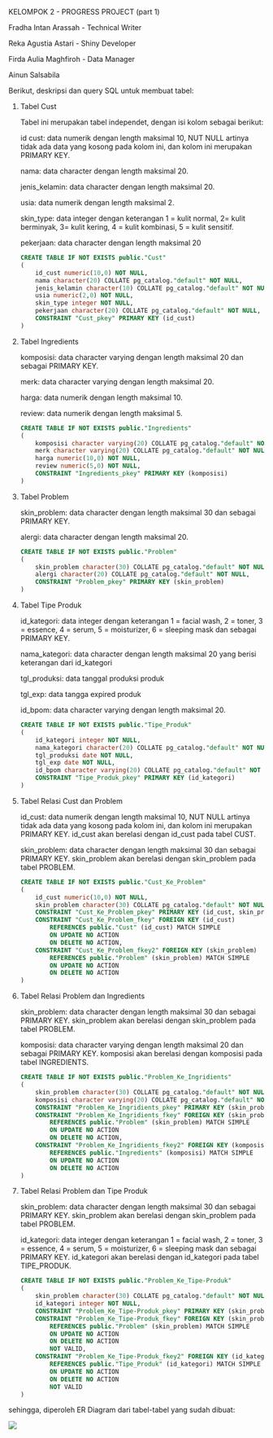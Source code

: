 KELOMPOK 2 - PROGRESS PROJECT (part 1)

Fradha Intan Arassah - Technical Writer

Reka Agustia Astari - Shiny Developer

Firda Aulia Maghfiroh - Data Manager

Ainun Salsabila

Berikut, deskripsi dan query SQL untuk membuat tabel:

1.  Tabel Cust

    Tabel ini merupakan tabel independet, dengan isi kolom sebagai berikut:

    id cust: data numerik dengan length maksimal 10, NUT NULL artinya tidak ada data yang kosong pada kolom ini, dan kolom ini merupakan PRIMARY KEY.

    nama: data character dengan length maksimal 20.

    jenis_kelamin: data character dengan length maksimal 20.

    usia: data numerik dengan length maksimal 2.

    skin_type: data integer dengan keterangan 1 = kulit normal, 2= kulit berminyak, 3= kulit kering, 4 = kulit kombinasi, 5 = kulit sensitif.

    pekerjaan: data character dengan length maksimal 20

    ``` sql
    CREATE TABLE IF NOT EXISTS public."Cust"
    (
        id_cust numeric(10,0) NOT NULL,
        nama character(20) COLLATE pg_catalog."default" NOT NULL,
        jenis_kelamin character(10) COLLATE pg_catalog."default" NOT NULL,
        usia numeric(2,0) NOT NULL,
        skin_type integer NOT NULL,
        pekerjaan character(20) COLLATE pg_catalog."default" NOT NULL,
        CONSTRAINT "Cust_pkey" PRIMARY KEY (id_cust)
    )
    ```

2.  Tabel Ingredients

    komposisi: data character varying dengan length maksimal 20 dan sebagai PRIMARY KEY.

    merk: data character varying dengan length maksimal 20.

    harga: data numerik dengan length maksimal 10.

    review: data numerik dengan length maksimal 5.

    ``` sql
    CREATE TABLE IF NOT EXISTS public."Ingredients"
    (
        komposisi character varying(20) COLLATE pg_catalog."default" NOT NULL,
        merk character varying(20) COLLATE pg_catalog."default" NOT NULL,
        harga numeric(10,0) NOT NULL,
        review numeric(5,0) NOT NULL,
        CONSTRAINT "Ingredients_pkey" PRIMARY KEY (komposisi)
    )
    ```

3.  Tabel Problem

    skin_problem: data character dengan length maksimal 30 dan sebagai PRIMARY KEY.

    alergi: data character dengan length maksimal 20.

    ``` sql
    CREATE TABLE IF NOT EXISTS public."Problem"
    (
        skin_problem character(30) COLLATE pg_catalog."default" NOT NULL,
        alergi character(20) COLLATE pg_catalog."default" NOT NULL,
        CONSTRAINT "Problem_pkey" PRIMARY KEY (skin_problem)
    )
    ```

4.  Tabel Tipe Produk

    id_kategori: data integer dengan keterangan 1 = facial wash, 2 = toner, 3 = essence, 4 = serum, 5 = moisturizer, 6 = sleeping mask dan sebagai PRIMARY KEY.

    nama_kategori: data character dengan length maksimal 20 yang berisi keterangan dari id_kategori

    tgl_produksi: data tanggal produksi produk

    tgl_exp: data tangga expired produk

    id_bpom: data character varying dengan length maksimal 20.

    ``` sql
    CREATE TABLE IF NOT EXISTS public."Tipe_Produk"
    (
        id_kategori integer NOT NULL,
        nama_kategori character(20) COLLATE pg_catalog."default" NOT NULL,
        tgl_produksi date NOT NULL,
        tgl_exp date NOT NULL,
        id_bpom character varying(20) COLLATE pg_catalog."default" NOT NULL,
        CONSTRAINT "Tipe_Produk_pkey" PRIMARY KEY (id_kategori)
    )
    ```

5.  Tabel Relasi Cust dan Problem

    id_cust: data numerik dengan length maksimal 10, NUT NULL artinya tidak ada data yang kosong pada kolom ini, dan kolom ini merupakan PRIMARY KEY. id_cust akan berelasi dengan id_cust pada tabel CUST.

    skin_problem: data character dengan length maksimal 30 dan sebagai PRIMARY KEY. skin_problem akan berelasi dengan skin_problem pada tabel PROBLEM.

    ``` sql
    CREATE TABLE IF NOT EXISTS public."Cust_Ke_Problem"
    (
        id_cust numeric(10,0) NOT NULL,
        skin_problem character(30) COLLATE pg_catalog."default" NOT NULL,
        CONSTRAINT "Cust_Ke_Problem_pkey" PRIMARY KEY (id_cust, skin_problem),
        CONSTRAINT "Cust_Ke_Problem_fkey" FOREIGN KEY (id_cust)
            REFERENCES public."Cust" (id_cust) MATCH SIMPLE
            ON UPDATE NO ACTION
            ON DELETE NO ACTION,
        CONSTRAINT "Cust_Ke_Problem_fkey2" FOREIGN KEY (skin_problem)
            REFERENCES public."Problem" (skin_problem) MATCH SIMPLE
            ON UPDATE NO ACTION
            ON DELETE NO ACTION
    )
    ```

6.  Tabel Relasi Problem dan Ingredients

    skin_problem: data character dengan length maksimal 30 dan sebagai PRIMARY KEY. skin_problem akan berelasi dengan skin_problem pada tabel PROBLEM.

    komposisi: data character varying dengan length maksimal 20 dan sebagai PRIMARY KEY. komposisi akan berelasi dengan komposisi pada tabel INGREDIENTS.

    ``` sql
    CREATE TABLE IF NOT EXISTS public."Problem_Ke_Ingridients"
    (
        skin_problem character(30) COLLATE pg_catalog."default" NOT NULL,
        komposisi character varying(20) COLLATE pg_catalog."default" NOT NULL,
        CONSTRAINT "Problem_Ke_Ingridients_pkey" PRIMARY KEY (skin_problem, komposisi),
        CONSTRAINT "Problem_Ke_Ingridients_fkey" FOREIGN KEY (skin_problem)
            REFERENCES public."Problem" (skin_problem) MATCH SIMPLE
            ON UPDATE NO ACTION
            ON DELETE NO ACTION,
        CONSTRAINT "Problem_Ke_Ingridients_fkey2" FOREIGN KEY (komposisi)
            REFERENCES public."Ingredients" (komposisi) MATCH SIMPLE
            ON UPDATE NO ACTION
            ON DELETE NO ACTION
    )
    ```

7.  Tabel Relasi Problem dan Tipe Produk

    skin_problem: data character dengan length maksimal 30 dan sebagai PRIMARY KEY. skin_problem akan berelasi dengan skin_problem pada tabel PROBLEM.

    id_kategori: data integer dengan keterangan 1 = facial wash, 2 = toner, 3 = essence, 4 = serum, 5 = moisturizer, 6 = sleeping mask dan sebagai PRIMARY KEY. id_kategori akan berelasi dengan id_kategori pada tabel TIPE_PRODUK.

    ``` sql
    CREATE TABLE IF NOT EXISTS public."Problem_Ke_Tipe-Produk"
    (
        skin_problem character(30) COLLATE pg_catalog."default" NOT NULL,
        id_kategori integer NOT NULL,
        CONSTRAINT "Problem_Ke_Tipe-Produk_pkey" PRIMARY KEY (skin_problem, id_kategori),
        CONSTRAINT "Problem_Ke_Tipe-Produk_fkey" FOREIGN KEY (skin_problem)
            REFERENCES public."Problem" (skin_problem) MATCH SIMPLE
            ON UPDATE NO ACTION
            ON DELETE NO ACTION
            NOT VALID,
        CONSTRAINT "Problem_Ke_Tipe-Produk_fkey2" FOREIGN KEY (id_kategori)
            REFERENCES public."Tipe_Produk" (id_kategori) MATCH SIMPLE
            ON UPDATE NO ACTION
            ON DELETE NO ACTION
            NOT VALID
    )
    ```

sehingga, diperoleh ER Diagram dari tabel-tabel yang sudah dibuat:

![](images/hello-01.png)
